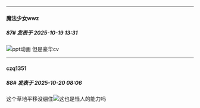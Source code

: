 ﻿
*****

####  魔法少女wwz  
##### 87#       发表于 2025-10-19 13:31

<img src="https://static.stage1st.com/image/smiley/face2017/001.png" referrerpolicy="no-referrer">ppt动画 但是豪华cv


*****

####  czq1351  
##### 88#       发表于 2025-10-20 08:06

这个草地平移没绷住<img src="https://static.stage1st.com/image/smiley/face2017/003.png" referrerpolicy="no-referrer">这也是怪人的能力吗

